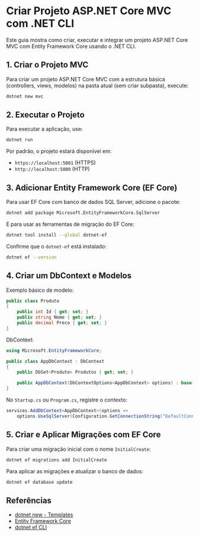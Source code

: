 # Criar Projeto ASP.NET Core MVC com .NET CLI

Este guia mostra como criar, executar e integrar um projeto ASP.NET Core MVC com Entity Framework Core usando o .NET CLI.


## 1. Criar o Projeto MVC

Para criar um projeto ASP.NET Core MVC com a estrutura básica (controllers, views, modelos) na pasta atual (sem criar subpasta), execute:

```bash
dotnet new mvc
```


## 2. Executar o Projeto

Para executar a aplicação, use:

```bash
dotnet run
```

Por padrão, o projeto estará disponível em:

* `https://localhost:5001` (HTTPS)
* `http://localhost:5000` (HTTP)


## 3. Adicionar Entity Framework Core (EF Core)

Para usar EF Core com banco de dados SQL Server, adicione o pacote:

```bash
dotnet add package Microsoft.EntityFrameworkCore.SqlServer
```

E para usar as ferramentas de migração do EF Core:

```bash
dotnet tool install --global dotnet-ef
```

Confirme que o `dotnet-ef` está instalado:

```bash
dotnet ef --version
```


## 4. Criar um DbContext e Modelos

Exemplo básico de modelo:

```csharp
public class Produto
{
    public int Id { get; set; }
    public string Nome { get; set; }
    public decimal Preco { get; set; }
}
```

DbContext:

```csharp
using Microsoft.EntityFrameworkCore;

public class AppDbContext : DbContext
{
    public DbSet<Produto> Produtos { get; set; }

    public AppDbContext(DbContextOptions<AppDbContext> options) : base(options) { }
}
```

No `Startup.cs` ou `Program.cs`, registre o contexto:

```csharp
services.AddDbContext<AppDbContext>(options =>
    options.UseSqlServer(Configuration.GetConnectionString("DefaultConnection")));
```


## 5. Criar e Aplicar Migrações com EF Core

Para criar uma migração inicial com o nome `InitialCreate`:

```bash
dotnet ef migrations add InitialCreate
```

Para aplicar as migrações e atualizar o banco de dados:

```bash
dotnet ef database update
```


## Referências

* [dotnet new - Templates](https://learn.microsoft.com/en-us/dotnet/core/tools/dotnet-new)
* [Entity Framework Core](https://learn.microsoft.com/en-us/ef/core/)
* [dotnet ef CLI](https://learn.microsoft.com/en-us/ef/core/cli/dotnet)
